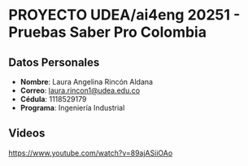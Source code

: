 # PROYECTO UDEA/ai4eng 20251 - Pruebas Saber Pro Colombia

## Datos Personales

- **Nombre**: Laura Angelina Rincón Aldana
- **Correo**: laura.rincon1@udea.edu.co
- **Cédula**: 1118529179
- **Programa**: Ingeniería Industrial

## Videos
https://www.youtube.com/watch?v=89ajASiiOAo

